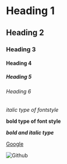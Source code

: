# Heading 1
## Heading 2
### Heading 3
#### Heading 4
##### Heading 5
###### Heading 6
*italic type of fontstyle*

**bold type of font style**

***bold and italic type***

[Google](https://www.google.com/)

![Github](https://i.ytimg.com/vi/hHbWF1Bvgf4/maxresdefault.jpg)
